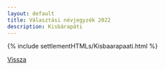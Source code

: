 ```yaml
---
layout: default
title: Választási névjegyzék 2022
description: Kisbárapáti
---
```


{% include settlementHTMLs/Kisbaarapaati.html %}

[Vissza](../)